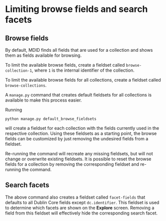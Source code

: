 Limiting browse fields and search facets
===

Browse fields
---

By default, MDID finds all fields that are used for a collection and shows them as fields available for browsing.  

To limit the available browse fields, create a fieldset called `browse-collection-1`, where `1` is the internal identifier of the collection.

To limit the available browse fields for all collections, create a fieldset called `browse-collections`.

A `manage.py` command that creates default fieldsets for all collections is available to make this process easier.

Running

    python manage.py default_browse_fieldsets
    
will create a fieldset for each collection with the fields currently used in the respective collection.  Using these fieldsets as a starting point, the browse fields can be customized by just removing the undesired fields from a fieldset.

Re-running the command will recreate any missing fieldsets, but will not change or overwrite existing fieldsets.  It is possible to reset the browse fields for a collection by removing the corresponding fieldset and re-running the command.

Search facets
---

The above command also creates a fieldset called `facet-fields` that defaults to all Dublin Core fields except `dc.identifier`.  This fieldset is used to determine which facets are shown on the **Explore** screen.  Removing a field from this fieldset will effectively hide the corresponding search facet.
